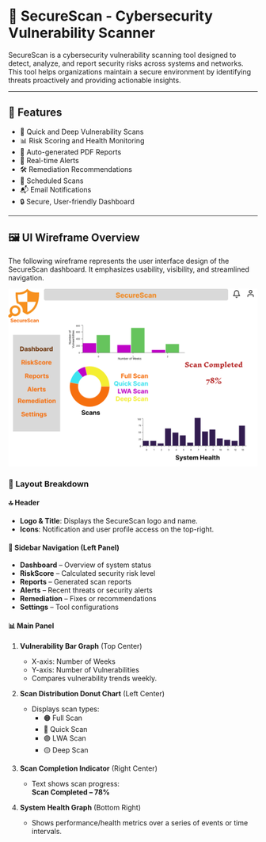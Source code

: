 # 🔐 SecureScan - Cybersecurity Vulnerability Scanner

SecureScan is a cybersecurity vulnerability scanning tool designed to detect, analyze, and report security risks across systems and networks. This tool helps organizations maintain a secure environment by identifying threats proactively and providing actionable insights.

---

## 📌 Features

- 🧪 Quick and Deep Vulnerability Scans  
- 📊 Risk Scoring and Health Monitoring  
- 📄 Auto-generated PDF Reports  
- 🔔 Real-time Alerts  
- 🛠️ Remediation Recommendations  
- 📅 Scheduled Scans  
- 📬 Email Notifications  
- 🔒 Secure, User-friendly Dashboard  

---

## 🖼️ UI Wireframe Overview

The following wireframe represents the user interface design of the SecureScan dashboard. It emphasizes usability, visibility, and streamlined navigation.

![SecureScan Dashboard Wireframe](./08_wireframes/SecureScan.png)

### 🧭 Layout Breakdown

#### 🔝 Header
- **Logo & Title**: Displays the SecureScan logo and name.
- **Icons**: Notification and user profile access on the top-right.

#### 📂 Sidebar Navigation (Left Panel)
- **Dashboard** – Overview of system status  
- **RiskScore** – Calculated security risk level  
- **Reports** – Generated scan reports  
- **Alerts** – Recent threats or security alerts  
- **Remediation** – Fixes or recommendations  
- **Settings** – Tool configurations  

#### 📊 Main Panel

1. **Vulnerability Bar Graph** (Top Center)  
   - X-axis: Number of Weeks  
   - Y-axis: Number of Vulnerabilities  
   - Compares vulnerability trends weekly.

2. **Scan Distribution Donut Chart** (Left Center)  
   - Displays scan types:
     - 🟠 Full Scan  
     - 🔵 Quick Scan  
     - 🟣 LWA Scan  
     - 🟡 Deep Scan  

3. **Scan Completion Indicator** (Right Center)  
   - Text shows scan progress:  
     **Scan Completed – 78%**

4. **System Health Graph** (Bottom Right)  
   - Shows performance/health metrics over a series of events or time intervals.


